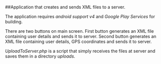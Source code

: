 ##Application that creates and sends XML files to a server.

The application requires *android support v4* and *Google Play Services* for building.

There are two buttons on main screen. First button generates an XML file containing user details and sends it to server. Second button generates an XML file containing user details, GPS coordinates and sends it to server.

*UploadToServer.php* is a script that simply receives the files at server and saves them in a directory *uploads*.
